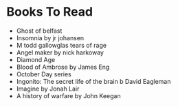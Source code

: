 # Books To Read
- Ghost of belfast
- Insomnia by jr johansen
- M todd gallowglas tears of rage
- Angel maker by nick harkoway
- Diamond Age
- Blood of Ambrose by James Eng
- October Day series
- Ingonito: The secret life of the brain b David Eagleman
- Imagine by Jonah Lair
- A history of warfare by John Keegan
